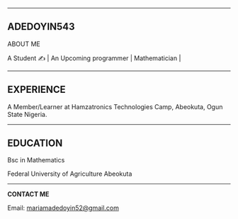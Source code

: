 ___________________________________________________________________________________________________________________________________________________________________________________
**ADEDOYIN543**
-----------------------------------------------------------------------------------------------------------------------------------------------------------------------------------
ABOUT ME

A Student ✍ | An Upcoming programmer | Mathematician | 
___________________________________________________________________________________________________________________________________________________________________________________
**EXPERIENCE**
-----------------------------------------------------------------------------------------------------------------------------------------------------------------------------------
A Member/Learner at Hamzatronics Technologies Camp, Abeokuta, Ogun State Nigeria.
___________________________________________________________________________________________________________________________________________________________________________________
**EDUCATION**
-----------------------------------------------------------------------------------------------------------------------------------------------------------------------------------
Bsc in Mathematics

Federal University of Agriculture Abeokuta 
___________________________________________________________________________________________________________________________________________________________________________________
**CONTACT ME**

<p>Email: <a href="mailto:mariamadedoyin52@gmail.com">mariamadedoyin52@gmail.com</a><p/>
